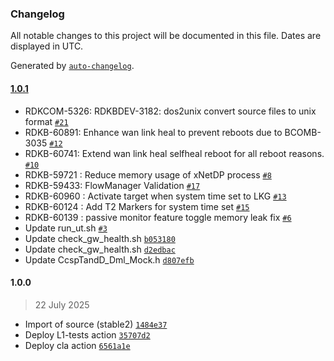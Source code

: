 ### Changelog

All notable changes to this project will be documented in this file. Dates are displayed in UTC.

Generated by [`auto-changelog`](https://github.com/CookPete/auto-changelog).

#### [1.0.1](https://github.com/rdkcentral/test-and-diagnostic/compare/1.0.0...1.0.1)

- RDKCOM-5326: RDKBDEV-3182: dos2unix convert source files to unix format [`#21`](https://github.com/rdkcentral/test-and-diagnostic/pull/21)
- RDKB-60891: Enhance wan link heal to prevent reboots due to BCOMB-3035 [`#12`](https://github.com/rdkcentral/test-and-diagnostic/pull/12)
- RDKB-60741: Extend wan link heal selfheal reboot for all reboot reasons. [`#10`](https://github.com/rdkcentral/test-and-diagnostic/pull/10)
- RDKB-59721 : Reduce memory usage of xNetDP process [`#8`](https://github.com/rdkcentral/test-and-diagnostic/pull/8)
- RDKB-59433: FlowManager Validation [`#17`](https://github.com/rdkcentral/test-and-diagnostic/pull/17)
-  RDKB-60960 : Activate target when system time set to LKG [`#13`](https://github.com/rdkcentral/test-and-diagnostic/pull/13)
- RDKB-60124 :   Add T2 Markers for system time set [`#15`](https://github.com/rdkcentral/test-and-diagnostic/pull/15)
- RDKB-60139 : passive monitor feature toggle memory leak fix [`#6`](https://github.com/rdkcentral/test-and-diagnostic/pull/6)
- Update run_ut.sh [`#3`](https://github.com/rdkcentral/test-and-diagnostic/pull/3)
- Update check_gw_health.sh [`b053180`](https://github.com/rdkcentral/test-and-diagnostic/commit/b053180d393f3dc19828fab4da7f7da99b99f7d5)
- Update check_gw_health.sh [`d2edbac`](https://github.com/rdkcentral/test-and-diagnostic/commit/d2edbac0354742a9f74e8b7d40f2648898682cc2)
- Update CcspTandD_Dml_Mock.h [`d807efb`](https://github.com/rdkcentral/test-and-diagnostic/commit/d807efb6c1f4c2df82d8bc14bde7729486341751)

#### 1.0.0

> 22 July 2025

- Import of source (stable2) [`1484e37`](https://github.com/rdkcentral/test-and-diagnostic/commit/1484e37955c883ed5e3010d76ff62205b8166c5b)
- Deploy L1-tests action [`35707d2`](https://github.com/rdkcentral/test-and-diagnostic/commit/35707d254d73b576a39c992afd552562853f603f)
- Deploy cla action [`6561a1e`](https://github.com/rdkcentral/test-and-diagnostic/commit/6561a1ee278b01b9296e81715a9737ec1c5b248c)
